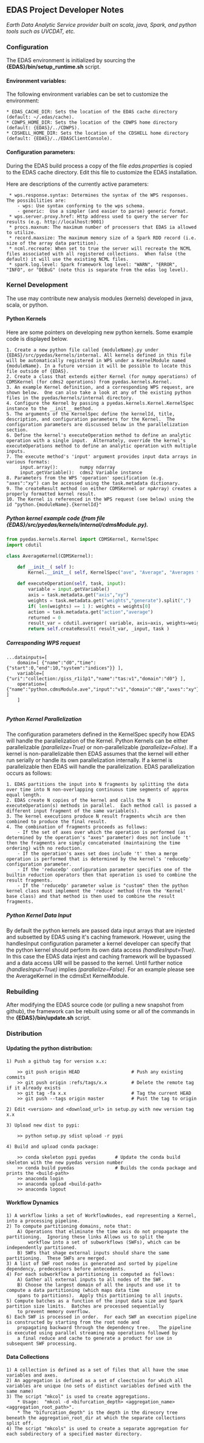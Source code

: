 ##                                EDAS Project Developer Notes

_Earth Data Analytic Service provider built on scala, java, Spark, and python tools such as UVCDAT, etc._

###  Configuration

The EDAS environment is initialized by sourcing the **{EDAS}/bin/setup_runtime.sh** script.

####  Environment variables:
The following environment variables can be set to customize the environment:

    * EDAS_CACHE_DIR: Sets the location of the EDAS cache directory (default: ~/.edas/cache).
    * CDWPS_HOME_DIR: Sets the location of the CDWPS home directory (default: {EDAS}/../CDWPS).
    * CDSHELL_HOME_DIR: Sets the location of the CDSHELL home directory (default: {EDAS}/../EDASClientConsole).

####  Configuration parameters:
During the EDAS build process a copy of the file _edas.properties_ is copied to the EDAS cache directory.
    Edit this file to customize the EDAS installation. 
    
Here are descriptions of the currently active parameters:
     
     * wps.response.syntax: Determines the syntax of the WPS responses.  The possibilities are:
        - wps: Use syntax conforming to the wps schema.
        - generic:  Use a simpler (and easier to parse) generic format.
     * wps.server.proxy.href: Http address used to query the server for results (e.g. http://localhost:9001)
     * procs.maxnum: The maximum number of processers that EDAS ia allowed to utilize.
     * record.maxsize: The maximum memory size of a Spark RDD record (i.e. size of the array data partition).
     * ncml.recreate: When set to true the server will recreate the NCML files associated with all registered collections.  When false (the default) it will use the existing NCML files.
     * spark.log.level: Spark framework log level: "WARN", "ERROR", "INFO", or "DEBuG" (note this is separate from the edas log level).    

###  Kernel Development

The use may contribute new analysis modules (kernels) developed in java, scala, or python.  

#### Python Kernels
Here are some pointers on developing new python kernels. Some example code is displayed below.

    1. Create a new python file called {moduleName}.py under {EDAS}/src/pyedas/kernels/internal. All kernels defined in this file will be automatically registered in WPS under a KernelModule named {moduleName}. In a future version it will be possible to locate this file outside of {EDAS}.
    2. Create a class that extends either Kernel (for numpy operations) of CDMSKernel (for cdms2 operations) from pyedas.kernels.Kernel.  
    3. An example Kernel definition, and a corresponding WPS request, are shown below.  One can also take a look at any of the existing python files in the pyedas/kernels/internal directory.
    4. Configure the Kernel by passing a pyedas.kernels.Kernel.KernelSpec instance to the __init__ method.  
    5. The arguments of the KernelSpec define the kernelId, title, description, and configuration parameters for the Kernel.  The configuration parameters are discussed below in the parallelization section.
    6. Define the kernel's executeOperation method to define an analytic operation with a single input.  Alternately, override the kernel's executeOperations method to define an analytic operation with multiple inputs.
    7. The execute method's 'input' argument provides input data arrays in various formats:
         input.array():        numpy ndarray
         input.getVariable():  cdms2 Variable instance
    8. Parameters from the WPS 'operation' specification (e.g. "axes":"xy") can be accessed using the task.metadata dictionary.
    9. The createResult method (on either CDMSKernel or npArray) creates a properly formatted kernel result.
    10. The Kernel is referenced in the WPS request (see below) using the id "python.{moduleName}.{kernelId}"
    
##### Python kernel example code (from file {EDAS}/src/pyedas/kernels/internal/cdmsModule.py).

```python
from pyedas.kernels.Kernel import CDMSKernel, KernelSpec
import cdutil

class AverageKernel(CDMSKernel):

    def __init__( self ):
        Kernel.__init__( self, KernelSpec("ave", "Average", "Averages the inputs using UVCDAT with area weighting by default", parallelize=True ) )

    def executeOperation(self, task, input):
        variable = input.getVariable()
        axis = task.metadata.get("axis","xy")
        weights = task.metadata.get("weights","generate").split(",")
        if( len(weights) == 1 ): weights = weights[0]
        action = task.metadata.get("action","average")
        returned = 0
        result_var = cdutil.averager( variable, axis=axis, weights=weights, action=action, returned=returned )
        return self.createResult( result_var, _input, task )

```
##### Corresponding WPS request
```
...datainputs=[
    domain=[ {"name":"d0","time":{"start":0,"end":10,"system":"indices"}} ],
    variable=[ {"uri":"collection:/giss_r1i1p1","name":"tas:v1","domain":"d0"} ],
    operation=[ {"name":"python.cdmsModule.ave","input":"v1","domain":"d0","axes":"xy"} ]
    ]
    
```

##### Python Kernel Parallelization
The configuration parameters defined in the KernelSpec specify how EDAS will handle the parallelization of the Kernel.   Python Kernels can be 
either parallelizable _(parallelize=True)_ or non-parallelizable _(parallelize=False)_.  If a kernel is non-parallelizable then EDAS assumes that the kernel will either run serially or handle
its own parallelization internally.  If a kernel is parallelizable then EDAS will handle the parallelization.  EDAS parallelization occurs as follows:

    1. EDAS partitions the input into N fragments by splitting the data over time into N non-overlapping continuous time segments of approx equal length.
    2. EDAS create N copies of the kernel and calls the N executeOperation(s) methods in parallel.  Each method call is passed a different input fragment of the same variable(s).
    3. The kernel executions produce N result fragments whcih are then combined to produce the final result.
    4. The combination of fragments proceeds as follows:
        - If the set of axes over which the operation is performed (as determined by the operation's "axes" parameter) does not include 't' then the fragments are simply concatenated (maintaining the time ordering) with no reduction.
        - If the operation's axes set does include 't' then a merge operation is performed that is determined by the kernel's 'reduceOp' configuration parameter.
        - If the 'reduceOp' configuration parameter specifies one of the builtin reduction operators then that operation is used to combine the result fragments.
        - If the 'reduceOp' parameter value is "custom" then the python kernel class must implement the 'reduce' method (from the 'Kernel' base class) and that method is then used to combine the result fragments.

##### Python Kernel Data Input
By default the python kernels are passed data input arrays that are injested and subsetted by EDAS using it's caching framework.
However, using the handlesInput configuration parameter a kernel developer can specify that the python kernel should
perform its own data access  _(handlesInput=True)_.   In this case the EDAS data injest and caching framework will be bypassed
and a data access URI will be passed to the kernel.  Until further notice _(handlesInput=True)_ implies _(parallelize=False)_.
 For an example please see the AverageKernel in the cdmsExt KernelModule.

###  Rebuilding

After modifying the EDAS source code (or pulling a new snapshot from github), the framework can be rebuilt using some or all of the 
commands in the **{EDAS}/bin/update.sh** script.

###  Distribution

####  Updating the python distribution:

    1) Push a github tag for version x.x:
    
        >> git push origin HEAD                   # Push any existing commits
        >> git push origin :refs/tags/x.x         # Delete the remote tag if it already exists
        >> git tag -fa x.x                        # Tag the current HEAD
        >> git push --tags origin master          # Pust the tag to origin
        
    2) Edit <version> and <download_url> in setup.py with new version tag x.x
    
    3) Upload new dist to pypi:
     
        >> python setup.py sdist upload -r pypi
        
    4) Build and upload conda package:
    
        >> conda skeleton pypi pyedas       # Update the conda build skeleton with the new pyedas version number
        >> conda build pyedas               # Builds the conda package and prints the <build-path>
        >> anaconda login
        >> anaconda upload <build-path>
        >> anaconda logout
        
        
#### Workflow Dynamics

    1) A workflow links a set of WorkflowNodes, ead representing a Kernel, into a processing pipeline.
    2) To compute partitioning domains, note that:
        A) Operations that eliminate the time axis do not propagate the partitioning.  Ignoring these links Allows us to split the 
            workflow into a set of subworkflows (SWFs), which can be independently partitioned.
        B) SWFs that shage external inputs should share the same partitioning.  These SWFs are merged.
    3) A list of SWF root nodes is generated and sorted by pipeline dependency, predecessors before antecedents.
    4) For each subworkflow a partitioning is computed as follows:
        A) Gather all external inputs to all nodes of the SWF.
        B) Choose the largest domain of all the inputs and use it to compute a data partitioning (which maps data time 
        spans to partitions).  Apply this partitioning to all inputs.
    5) Compute batches as a function of the input data size and Spark partition size limits.  Batches are processed sequentially
        to prevent memory overflow. 
    6) Each SWF is processed in order.  For each SWF an execution pipeline is constructed by starting from the root node and 
        propagating backward through the dependency tree.   The pipeline is executed using parallel streaming map operations followed by
        a final reduce and cache to generate a product for use in subsequent SWF processing. 
  
 #### Data Collections
 
    1) A collection is defined as a set of files that all have the smae variables and axes.
    2) An aggregation is defined as a set of cleectsion for which all variables are unique (no sets of distinct variables defined with the same name)
    3) The script "mkcol" is used to create aggregations.  
        * Usage:  "mkcol -d <bifurcation_depth> <aggregation_name> <aggregation_root_path>". 
        * The "bifurcation_depth" is the depth in the direcory tree beneath the aggregation_root_dir at which the separate collections split off.
    4) The script "mkcols" is used to create a separate aggregation for each subdirectory of a specified master directory.       
    